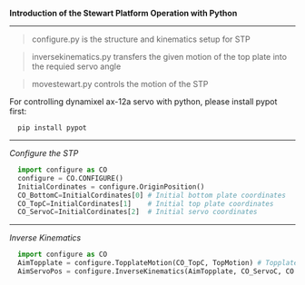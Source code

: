 **Introduction of the Stewart Platform Operation with Python**

_____________________________________________________________________________
>configure.py is the structure and kinematics setup for STP

>inversekinematics.py transfers the given motion of the top plate into the requied servo angle

>movestewart.py controls the motion of the STP

For controlling dynamixel ax-12a servo with python, please install pypot first:
```
  pip install pypot
```
___________________________________________________________________________________
*Configure the STP*
```python
  import configure as CO
  configure = CO.CONFIGURE()
  InitialCordinates = configure.OriginPosition()
  CO_BottomC=InitialCordinates[0] # Initial bottom plate coordinates
  CO_TopC=InitialCordinates[1]    # Initial top plate coordinates
  CO_ServoC=InitialCordinates[2]  # Initial servo coordinates
```

________________________________________________________________________________________
*Inverse Kinematics*
```python
  import configure as CO
  AimTopplate = configure.TopplateMotion(CO_TopC, TopMotion) # Topplate rotation & translation
  AimServoPos = configure.InverseKinematics(AimTopplate, CO_ServoC, CO.LINKA, CO.LINKB) # inverse kinematics
```
